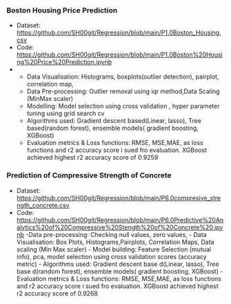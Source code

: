 
### Boston Housing Price Prediction

- Dataset: https://github.com/SH00git/Regression/blob/main/P1.0Boston_Housing.csv
- Code: https://github.com/SH00git/Regression/blob/main/P1.0Boston%20Housing%20Price%20Prediction.ipynb
-  
    - Data Visualisation: Histograms, boxplots(outlier detection), pairplot, correlation map, 
    - Data Pre-processing: Outlier removal using iqr method,Data Scaling (MinMax scaler)
    - Modelling: Model selection using cross validation , hyper parameter tuning using grid search cv
    - Algorithms used: Gradient descent based(Linear, lasso), Tree based(random forest), ensemble models( gradient boosting, XGBoost)
    - Evaluation metrics & Loss functions: RMSE, MSE,MAE, as loss functions and r2 accuracy score i sued fro evaluation. 
                                            XGBoost achieved highest r2 accuracy score of 0.9259

### Prediction of Compressive Strength of Concrete

- Dataset: https://github.com/SH00git/Regression/blob/main/P6.0compresive_strength_concrete.csv
- Code: https://github.com/SH00git/Regression/blob/main/P6.0Predictive%20Analytics%20of%20Compressive%20Stength%20of%20Concrete%20.ipynb
      -Data pre-processing: Checking null values, zero values, 
      - Data Visualisation: Box Plots, Histograms,Pairplots, Correlation Maps, Data scaling (Min Max scaler)
      - Model building: Feature Selection (mutual info), pca, model selection using cross validation scores (accuracy metric)
      - Algorithms used: Gradient descent base d(Linear, lasso), Tree base d(random forest), ensemble models( gradient boosting, XGBoost)
      - Evaluation metrics & Loss functions: RMSE, MSE,MAE, as loss functions and r2 accuracy score i sued fro evaluation. 
          XGBoost achieved highest r2 accuracy score of 0.9268


